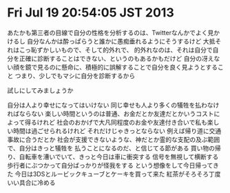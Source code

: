 # Fri Jul 19 20:54:05 JST 2013

あたかも第三者の目線で自分の性格を分析するのは、Twitterなんかでよく見かけるし
自分なんかは酔っぱらうと誰かに愚痴垂れるようにそうするけど
大抵それはこっ恥ずかしいもので、そして的外れで、
的外れなのは、それは自分で自分を正確に診断することはできない、というのもあるかもだけど
自分の冴えない顔を鏡で見るのに懸命に、積極的に誤解することで自分を良く見ようとすること
つまり、少しでもマシに自分を診断するから

試しにしてみましょうか

自分は人より幸せになってはいけない
同じ幸せも人より多くの犠牲を払わなければならない
楽しい時間というのは普通、お金だとか友達だとかいうコストによって得るけれど
社会のおかげで大凡同程度のお金や友達付き合いで私も楽しい時間は過ごせられるけれど
それだけじゃきっとならない
例えば帰り道に交通事故に合うだとか
社会が支援できないような、神だとか霊的な支配の及ぶ範囲で、自分はきっと犠牲を
払うことになるのだ、と信じてる節がある
買い物の帰り、自転車を漕いでいて、きっと今日は車に衝突する
信号を無視して横断する歩行者にぶつかって自分ばっかりが怪我をする
という想像をして今日帰ってきた
今日は3DSとルービックキューブとケーキを買って来た
紅茶がそろそろ丁度いい具合に冷める
